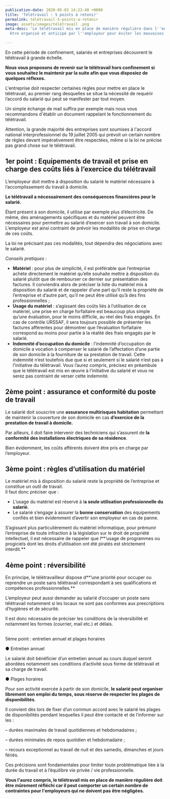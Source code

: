 ```yaml
---
publication-date: 2020-05-03 14:23:48 +0000
title: 'Télétravail : 5 points à retenir'
permalink: télétravail-5-points-a-retenir
image: assets/images/télétravail .png
meta-desc: 'Le télétravail mis en place de manière régulière dans l''entreprise doit
  être organisé et anticipé par l''employeur pour éviter les mauvaises surprises. '

---
```

En cette période de confinement, salariés et entreprises découvrent le télétravail à grande échelle. 

**Nous vous proposons de revenir sur le télétravail hors confinement si vous souhaitez le maintenir par la suite afin que vous disposiez de quelques réflexes.** 

L'entreprise doit respecter certaines règles pour mettre en place le télétravail, au premier rang desquelles se situe la nécessité de requérir l’accord du salarié qui peut se manifester par tout moyen. 

Un simple échange de mail suffira par exemple mais nous vous recommandons d'établir un document rappelant le fonctionnement du télétravail.  

Attention, la grande majorité des entreprises sont soumises à l'accord national interprofessionnel du 19 juillet 2005 qui prévoit un certain nombre de règles devant impérativement être respectées, même si la loi ne précise pas grand chose sur le télétravail. 

## 1er point : Equipements de travail et prise en charge des coûts liés à l’exercice du télétravail

L’employeur doit mettre à disposition du salarié le matériel nécessaire à l’accomplissement du travail à domicile. 

**Le télétravail a nécessairement des conséquences financières pour le salarié.** 

Étant présent à son domicile, il utilise par exemple plus d’électricité. De même, des aménagements spécifiques et du matériel peuvent être nécessaires pour permettre au salarié d’exercer son travail à son domicile. L’employeur est ainsi contraint de prévoir les modalités de prise en charge de ces coûts. 

La loi ne précisant pas ces modalités, tout dépendra des négociations avec le salarié.

_Conseils pratiques :_ 

* **Matériel** : pour plus de simplicité, il est préférable que l’entreprise achète directement le matériel qu’elle souhaite mettre à disposition du salarié plutôt que de rembourser ce dernier sur présentation des factures. Il conviendra alors de préciser la liste du matériel mis à disposition du salarié et de rappeler d’une part qu’il reste la propriété de l’entreprise et d’autre part, qu’il ne peut être utilisé qu’à des fins professionnelles ;
* **Usage du matériel** : s’agissant des coûts liés à l’utilisation de ce matériel, une prise en charge forfaitaire est beaucoup plus simple qu’une évaluation, pour le moins difficile, au réel des frais engagés. En cas de contrôle URSSAF, il sera toujours possible de présenter les factures afférentes pour démontrer que l’évaluation forfaitaire correspond au moins pour partie à la réalité des frais engagés par le salarié. 
* **Indemnité d’occupation du domicile** : l’indemnité d’occupation de domicile a vocation à compenser le salarié de l’affectation d’une partie de son domicile à la fourniture de sa prestation de travail. Cette indemnité n’est toutefois due que si et seulement si le salarié n’est pas à l’initiative du télétravail. Vous l’aurez compris, précisez en préambule que le télétravail est mis en œuvre à l’initiative du salarié et vous ne serez pas contraint de verser cette indemnité. 

## 2ème point : assurance et conformité du poste de travail

Le salarié doit souscrire une **assurance multirisques habitation** permettant de maintenir la couverture de son domicile en cas **d’exercice de la prestation de travail à domicile.** 

Par ailleurs, il doit faire intervenir des techniciens qui s’assurent de **la conformité des installations électriques de sa résidence**. 

Bien évidemment, les coûts afférents doivent être pris en charge par l’employeur.

## 3ème point : règles d’utilisation du matériel

Le matériel mis à disposition du salarié reste la propriété de l’entreprise et constitue un outil de travail.  
Il faut donc préciser que :

* L’usage du matériel est réservé à l**a seule utilisation professionnelle du salarié.** 
* Le salarié s’engage à assurer la **bonne conservation** des équipements confiés et bien évidemment d’avertir son employeur en cas de panne.

S’agissant plus particulièrement du matériel informatique, pour prémunir l’entreprise de toute infraction à la législation sur le droit de propriété intellectuel, il est nécessaire de rappeler que l**’usage de programmes ou progiciels dont les droits d’utilisation ont été piratés est strictement interdit.**

## 4ème point : réversibilité

En principe, le télétravailleur dispose d**’une priorité pour occuper ou reprendre un poste sans télétravail correspondant à ses qualifications et compétences professionnelles.** 

L’employeur peut aussi demander au salarié d’occuper un poste sans télétravail notamment si les locaux ne sont pas conformes aux prescriptions d’hygiènes et de sécurité. 

Il est donc nécessaire de préciser les conditions de la réversibilité et notamment les formes (courrier, mail etc.) et délais.

##   
5ème point : entretien annuel et plages horaires

  
  
● Entretien annuel

Le salarié doit bénéficier d’un entretien annuel au cours duquel seront abordées notamment ses conditions d’activité sous forme de télétravail et sa charge de travail.

● Plages horaires

Pour son activité exercée à partir de son domicile, **le salarié peut organiser librement son emploi du temps, sous réserve de respecter les plages de disponibilités**.

Il convient dès lors de fixer d’un commun accord avec le salarié les plages de disponibilités pendant lesquelles il peut être contacté et de l’informer sur les :

– durées maximales de travail quotidiennes et hebdomadaires ;

– durées minimales de repos quotidien et hebdomadaire ;

– recours exceptionnel au travail de nuit et des samedis, dimanches et jours fériés.

Ces précisions sont fondamentales pour limiter toute problématique liée à la durée du travail et à l’équilibre vie privée / vie professionnelle.

**Vous l'aurez compris, le télétravail mis en place de manière régulière doit être mûrement réfléchi car il peut comporter un certain nombre de contraintes pour l'employeurs qui ne doivent pas être négligées.** 